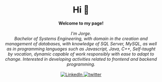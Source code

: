 <h1 align="center">Hi 👋</h1>
<p align="center">
    <b>Welcome to my page!</b><br><br>
    <i>
        I'm Jorge.<br>
        Bachelor of Systems Engineering, with domain in the creation and management of databases, with knowledge of SQL Server, MySQL, as well as in programming languages such as Javascript, Java, C++, Self-taught by vocation, dynamic capable of work responsibly with ease to adapt to change. Interested in developing activities related to frontend and backend programming.<br>
    </i><br>
    <a href="https://www.linkedin.com/in/jorge-luis-monzon-morales">
        <img src="https://img.shields.io/badge/LINKEDIN-black?style=for-the-badge&logo=LINKEDIN" alt="LinkedIn">
    </a>
    <a href="https://twitter.com/JorgeDevmm">
        <img src="https://img.shields.io/badge/TWITTER-black?style=for-the-badge&logo=Twitter" alt="twitter">
    </a>
    <!--<p align="center"><i> Website:</i> https://jorgemonzon.vercel.app/</p>
    
</p>


### Languages
[![Java](https://img.shields.io/badge/java-black?style=for-the-badge&logo=openjdk)](https://github.com/JorgeDevmm)
[![C++](https://img.shields.io/badge/c++-black?style=for-the-badge&logo=cplusplus)](https://github.com/JorgeDevmm)
[![Python](https://img.shields.io/badge/python-black?style=for-the-badge&logo=python)](https://github.com/JorgeDevmm)
[![JavaScript](https://img.shields.io/badge/javascript-black?style=for-the-badge&logo=javascript)](https://github.com/JorgeDevmm)
[![SQL](https://img.shields.io/badge/sql-black?style=for-the-badge&logo=mysql)](https://github.com/JorgeDevmm)
[![Bash](https://img.shields.io/badge/bash-black?style=for-the-badge&logo=gnu-bash&logoColor=white)](https://github.com/JorgeDevmm)

### Technologies
[![React](https://img.shields.io/badge/react-black?style=for-the-badge&logo=react)](https://github.com/JorgeDevmm)
[![GIT](https://img.shields.io/badge/git-black?style=for-the-badge&logo=git)](https://github.com/JorgeDevmm)
[![GULP](https://img.shields.io/badge/gulp-black?style=for-the-badge&logo=gulp)](https://github.com/JorgeDevmm)
[![SASS](https://img.shields.io/badge/sass-black?style=for-the-badge&logo=sass)](https://github.com/JorgeDevmm)
[![HTML5](https://img.shields.io/badge/html5-black?style=for-the-badge&logo=html5)](https://github.com/JorgeDevmm)
[![CSS3](https://img.shields.io/badge/css3-black?style=for-the-badge&logo=css3)](https://github.com/JorgeDevmm)
[![BOOTSTRAP](https://img.shields.io/badge/bootstrap-black?style=for-the-badge&logo=bootstrap)](https://github.com/JorgeDevmm)
[![TAILWINDCSS](https://img.shields.io/badge/tailwindcss-black?style=for-the-badge&logo=tailwindcss)](https://github.com/JorgeDevmm)
[![POSTMAN](https://img.shields.io/badge/postman-black?style=for-the-badge&logo=postman)](https://github.com/JorgeDevmm)


<br>
<br>
<p align="center">
    <a href="https://github.com/JorgeDevmm" ><img
    src="https://github-readme-stats.vercel.app/api/top-langs/?username=JorgeDevmm&theme=dracula">
</p>










